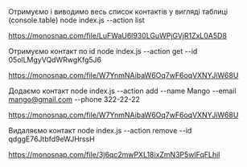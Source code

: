 Отримуємо і виводимо весь список контактів у вигляді таблиці (console.table)
node index.js --action list

https://monosnap.com/file/LuFWaU6l930LGuWPjGVjR1ZxL0A5D8

Отримуємо контакт по id
node index.js --action get --id 05olLMgyVQdWRwgKfg5J6

https://monosnap.com/file/W7YnmNAibaW6Oq7wF6oqVXNYJiW68U

Додаємо контакт
node index.js --action add --name Mango --email mango@gmail.com --phone 322-22-22

https://monosnap.com/file/W7YnmNAibaW6Oq7wF6oqVXNYJiW68U

Видаляємо контакт
node index.js --action remove --id qdggE76Jtbfd9eWJHrssH

https://monosnap.com/file/3j6qc2mwPXL18ixZmN3P5wlFqFLhil

